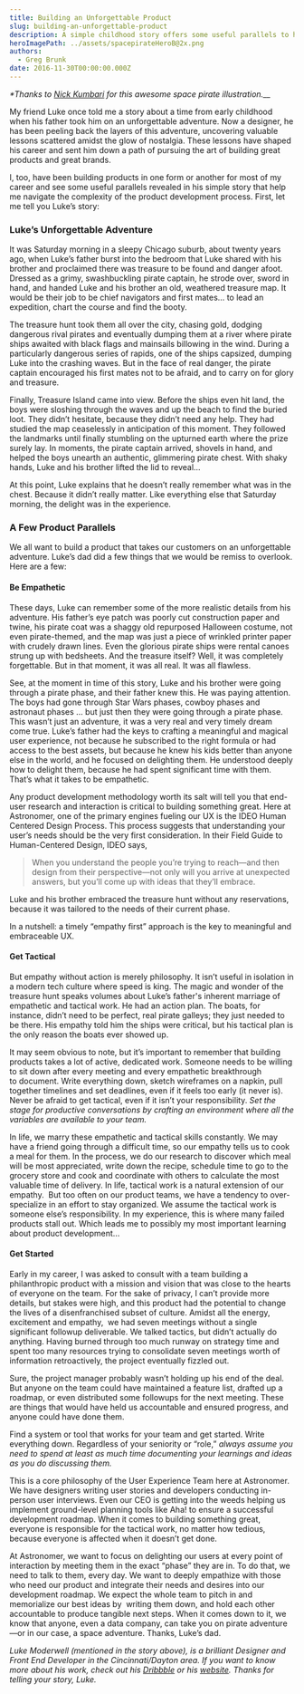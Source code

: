 ```yaml
---
title: Building an Unforgettable Product
slug: building-an-unforgettable-product
description: A simple childhood story offers some useful parallels to help navigate the complexity of the product development process.
heroImagePath: ../assets/spacepirateHeroB@2x.png
authors:
  - Greg Brunk
date: 2016-11-30T00:00:00.000Z
---
```


_\*Thanks to [Nick Kumbari](https://dribbble.com/kumbari) for this awesome space pirate illustration.__&nbsp;_

My friend Luke once told me a story about a time from early childhood when his father took him on an unforgettable adventure. Now a designer, he has been peeling back the layers of this adventure, uncovering valuable lessons scattered amidst the glow of nostalgia. These lessons have shaped his career and sent him down a path of pursuing the art of building great products and great brands.

I, too, have been building products in one form or another for most of my career and see some useful parallels revealed in his&nbsp;simple story that help me navigate the complexity of the product development process. First, let me tell you Luke’s story:

### Luke’s Unforgettable Adventure

It was Saturday morning in a sleepy Chicago suburb, about twenty years ago, when Luke’s father burst into the bedroom that Luke shared with his brother and proclaimed there was treasure to be found and danger afoot. Dressed as a grimy, swashbuckling pirate captain, he strode over, sword in hand, and handed Luke and his brother an old, weathered treasure map. It would be their job to be chief navigators and first mates… to lead an expedition, chart the course and find the booty.

The treasure hunt took them all over the city, chasing gold, dodging dangerous rival pirates and eventually dumping them at a river where pirate ships awaited with black flags and mainsails billowing in the wind. During a particularly dangerous series of rapids, one of the ships capsized, dumping Luke into the crashing waves. But in the face of real danger, the pirate captain encouraged his first mates not to be afraid, and to carry on for glory and treasure.

Finally, Treasure Island came into view. Before the ships even hit land, the boys were sloshing&nbsp;through the waves and up the beach to find the buried loot. They didn’t hesitate, because they didn’t need any help. They had studied the map ceaselessly in anticipation of this moment. They followed the landmarks until finally stumbling on the upturned earth where the prize surely lay. In moments, the pirate captain arrived, shovels in hand, and helped the boys unearth an authentic, glimmering pirate chest. With shaky hands, Luke and his brother lifted the lid to reveal…

At this point, Luke explains that he doesn’t really remember what was in the chest. Because it didn’t really matter. Like everything else that Saturday morning, the delight was in the experience.

### A Few Product Parallels

We all want to build a product that takes our customers on an unforgettable adventure. Luke’s dad did a few things that we would be remiss to overlook. Here are a few:

#### Be Empathetic

These days, Luke can remember some of the more realistic details from his adventure. His father’s eye patch was poorly cut construction paper and twine, his pirate coat was a shaggy old repurposed Halloween costume, not even pirate-themed, and the map was just a piece of wrinkled printer paper with crudely drawn lines. Even the glorious pirate ships were rental canoes strung up with bedsheets. And the treasure itself? Well, it was completely forgettable. But in that moment, it was all real. It was all flawless.

See, at the moment in time of this story, Luke and his brother were going through a pirate phase, and their father knew this. He was paying attention. The boys had gone through Star Wars phases, cowboy phases and astronaut phases … but just then they were going through a pirate phase. This wasn’t just an adventure, it was a very real and very timely dream come true. Luke’s father had the keys to crafting a meaningful and magical user experience, not because he subscribed to the right formula or had access to the best assets, but because he knew his kids better than anyone else in the world, and he focused on delighting them. He understood deeply how to delight them, because he had spent significant time with them. That’s what it takes to be empathetic.

Any product development methodology worth its salt will tell you that end-user research and interaction is critical to building something great. Here at Astronomer, one of the primary engines fueling our UX is the IDEO Human Centered Design Process. This process suggests that understanding your user’s needs should be the very first consideration. In their Field Guide to Human-Centered Design, IDEO says,

> When you understand the people you’re trying to reach—and then design from their perspective—not only will you arrive at unexpected answers, but you’ll come up with ideas that they’ll embrace.

Luke and his brother embraced the treasure hunt without any reservations, because it was tailored to the needs of their current phase.

In a nutshell: a timely “empathy first” approach is the key to meaningful and embraceable UX.

#### Get Tactical

But empathy without action is merely philosophy. It isn’t useful in isolation in a modern tech culture where speed is king. The magic and wonder of the treasure hunt speaks volumes about Luke’s father's inherent marriage of empathetic and tactical work. He had an action plan. The boats, for instance, didn’t need to be perfect, real pirate galleys; they just needed to be there. His empathy told him the ships were critical, but his tactical plan is the only reason the boats ever showed up.

It may seem obvious to note, but it’s important to remember that building products takes a lot of active, dedicated work. Someone needs to be willing to sit down after every meeting and every empathetic breakthrough to&nbsp;document. Write everything down, sketch wireframes on a napkin, pull together timelines and set deadlines, even if it feels too early (it never is). Never be afraid to get tactical, even if it isn’t your responsibility. _Set the stage for productive conversations by crafting an environment where all the variables are available to your team._

In life, we marry these empathetic and tactical skills constantly. We may have a friend going through a difficult time, so our empathy tells us to cook a meal for them. In the process, we do our research to discover which meal will be most appreciated, write down the recipe, schedule time to go to the grocery store and cook and coordinate with others to calculate the most valuable time of delivery. In life, tactical work is a natural extension of our empathy. &nbsp;But too often on our product teams, we have a tendency to over-specialize in an effort to stay organized. We assume the tactical work is someone else’s responsibility. In my experience, this is where many failed products stall out. Which leads me to possibly my most important learning about product development…

#### Get Started

Early in my career, I was asked to consult with a team building a philanthropic product with a mission and vision that was close to the hearts of everyone on the team. For the sake of privacy, I can’t provide more details, but stakes were high, and this product had the potential to change the lives of a disenfranchised subset of culture. Amidst all the energy, excitement and empathy, &nbsp;we had seven meetings without a single significant followup deliverable. We talked tactics, but didn’t actually do anything. Having burned through too much runway on strategy time and spent too many resources trying to consolidate seven meetings worth of information retroactively, the project eventually fizzled out.

Sure, the project manager probably wasn’t holding up his end of the deal. But anyone on the team could have maintained a feature list, drafted up a roadmap, or even distributed some followups for the next meeting. These are things that would have held us accountable and ensured progress, and anyone could have done them.

Find a system or tool that works for your team and get started. Write everything down. Regardless of your seniority or “role,” _always assume you need to spend at least as much time documenting your learnings and ideas as you do discussing them._

This is a core philosophy of the User Experience Team here at Astronomer. We have designers writing user stories and developers conducting in-person user interviews. Even our CEO is getting into the weeds helping us implement ground-level planning tools like Aha! to ensure a successful development roadmap. When it comes to building something great, everyone is responsible for the tactical work, no matter how tedious, because everyone is affected when it doesn’t get done.

At Astronomer, we want to focus on delighting our users at every point of interaction by meeting them in the exact “phase” they are in. To do that, we need to talk to them, every day. We want to deeply empathize with those who need our product and integrate their needs and desires into our development roadmap. We expect the whole team to pitch in and memorialize our best ideas by &nbsp;writing them down, and hold each other accountable to produce tangible next steps. When it comes down to it, we know that anyone, even a data company, can take you on pirate adventure—or in our case, a space adventure. Thanks, Luke’s dad.

_Luke Moderwell (mentioned in the story above), is a brilliant Designer and Front End Developer&nbsp;in&nbsp;the&nbsp;Cincinnati/Dayton area. If you want to know more about his work, check out his&nbsp;[Dribbble](https://dribbble.com/modscwod)&nbsp;or his [website](https://www.lukemoderwell.com/). Thanks for telling your story, Luke._

